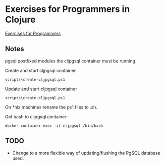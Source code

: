 # Exercises for Programmers in Clojure

[Exercises for Programmers](https://pragprog.com/book/bhwb/exercises-for-programmers)

## Notes
pgsql postfixed modules the cljpgsql container must be running. 


Create and start cljpgsql container
```
scripts\create-cljpgsql.ps1
```

Update and start cljpgsql container

```
scripts\create-cljpgsql.ps1
```

On *nix machines rename the ps1 files to .sh.

Get bash to cljpgsql container:
```
docker container exec -it cljpgsql /bin/bash
```

## TODO

- Change to a more flexible way of updating/flushing the PgSQL database used.